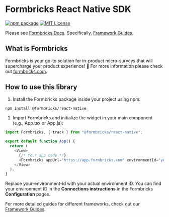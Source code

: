 # Formbricks React Native SDK

[![npm package](https://img.shields.io/npm/v/@formbricks/react-native?style=flat-square)](https://www.npmjs.com/package/@formbricks/react-native)
[![MIT License](https://img.shields.io/badge/License-MIT-red.svg?style=flat-square)](https://opensource.org/licenses/MIT)

Please see [Formbricks Docs](https://formbricks.com/docs).
Specifically, [Framework Guides](https://formbricks.com/docs/getting-started/framework-guides).

## What is Formbricks

Formbricks is your go-to solution for in-product micro-surveys that will supercharge your product experience! 🚀 For more information please check out [formbricks.com](https://formbricks.com).

## How to use this library

1. Install the Formbricks package inside your project using npm:

```bash
npm install @formbricks/react-native
```

1. Import Formbricks and initialize the widget in your main component (e.g., App.tsx or App.js):

```javascript
import Formbricks, { track } from "@formbricks/react-native";

export default function App() {
  return (
    <View>
      {/* Your app code */}
      <Formbricks appUrl="https://app.formbricks.com" environmentId="your-environment-id" />
    </View>
  );
}
```

Replace your-environment-id with your actual environment ID. You can find your environment ID in the **Connections instructions** in the Formbricks **Configuration** pages.

For more detailed guides for different frameworks, check out our [Framework Guides](https://formbricks.com/docs/getting-started/framework-guides).
